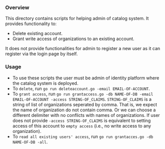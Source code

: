 ### Overview
This directory contains scripts for helping admin of catalog system. It provides functionality to:
+ Delete existing account.
+ Grant write access of organizations to an existing account.

It does not provide functionalities for admin to register a new user as it can register 
via the login page by itself.

### Usage
+ To use these scripts the user must be admin of identity platform where the catalog system is deployed.
+ To `delete`, run `go run deleteaccount.go -email EMAIL-OF-ACCOUNT`.
+ To `grant access`, run `go run grantaccess.go -db NAME-OF-DB -email EMAIL-OF-ACCOUNT -access STRING-OF_CLAIMS`. `STRING-OF_CLAIMS` is a string of list of organizations seperated by comma. That is, we expect the name of organization do not contain comma. Or we can choose a different delimiter with no conflicts with names of organizations. If user does not provide `-access STRING-OF_CLAIMS` is equivalent to setting access of this account to `empty access` (i.e., no write access to any organization).
+ To `read all existing users' access`, run `go run grantacces.go -db NAME-OF-DB -all`.
